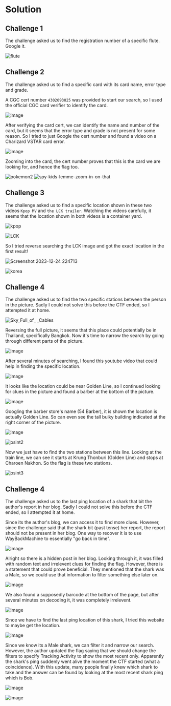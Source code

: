 # Solution
## Challenge 1
The challenge asked us to find the registration number of a specific flute. Google it.

![flute](https://github.com/warlocksmurf/ctf-writeups/assets/121353711/385ed7f3-db39-445a-b3a5-f73691542759)

## Challenge 2
The challenge asked us to find a specific card with its card name, error type and grade. 

A CGC cert number `4302093025` was provided to start our search, so I used the official CGC card verifier to identify the card.

![image](https://github.com/warlocksmurf/localctf-writeups/assets/121353711/063efe90-8dd4-483f-a60a-aa835d05cd71)

After verifying the card cert, we can identify the name and number of the card, but it seems that the error type and grade is not present for some reason. So I tried to just Google the cert number and found a video on a Charizard VSTAR card error.

![image](https://github.com/warlocksmurf/localctf-writeups/assets/121353711/54676bef-7e63-40a5-9d2f-78bfb170c47e)

Zooming into the card, the cert number proves that this is the card we are looking for, and hence the flag too.

<p float="left">
  <img src="https://github.com/warlocksmurf/localctf-writeups/assets/121353711/b555550b-764f-47b3-b9ed-e8d5999e07ba" alt="pokemon2" />
  <img src="https://github.com/warlocksmurf/ctf-writeups/assets/121353711/531cb360-f9bb-40ee-a839-1744c6d9b838" alt="spy-kids-lemme-zoom-in-on-that" />
</p>

## Challenge 3
The challenge asked us to find a specific location shown in these two videos `Kpop MV` and `the LCK trailer`. Watching the videos carefully, it seems that the location shown in both videos is a container yard.

![kpop](https://github.com/warlocksmurf/ctf-writeups/assets/121353711/bc836ad4-b024-4323-999e-61e18a60e602)

![LCK](https://github.com/warlocksmurf/ctf-writeups/assets/121353711/3fab868b-fa87-47ed-af62-f0adbab5a5c0)

So I tried reverse searching the LCK image and got the exact location in the first result!

![Screenshot 2023-12-24 224713](https://github.com/warlocksmurf/ctf-writeups/assets/121353711/a2fc8c53-627d-45e0-8f19-7727917972b6)

![korea](https://github.com/warlocksmurf/ctf-writeups/assets/121353711/0aba5b91-fd48-4fc1-a9e6-282610c310d2)

## Challenge 4
The challenge asked us to find the two specific stations between the person in the picture. Sadly I could not solve this before the CTF ended, so I attempted it at home.

![Sky_Full_of_ _Cables](https://github.com/warlocksmurf/localctf-writeups/assets/121353711/bf5a954e-e658-4aeb-bc3b-8a9b2cfde0d1)

Reversing the full picture, it seems that this place could potentially be in Thailand, specifically Bangkok. Now it's time to narrow the search by going through different parts of the picture.

![image](https://github.com/warlocksmurf/localctf-writeups/assets/121353711/cdc37d46-5641-45b9-9768-43e8bce90024)

After several minutes of searching, I found this youtube video that could help in finding the specific location.

![image](https://github.com/warlocksmurf/localctf-writeups/assets/121353711/a503fab3-f62e-4400-80a6-6245d038cf2a)

It looks like the location could be near Golden Line, so I continued looking for clues in the picture and found a barber at the bottom of the picture.

![image](https://github.com/warlocksmurf/localctf-writeups/assets/121353711/df8b2238-126d-4f2a-b702-2a9caa73f1c6)

Googling the barber store's name (54 Barber), it is shown the location is actually Golden Line. So can even see the tall bulky building indicated at the right corner of the picture.

![image](https://github.com/warlocksmurf/localctf-writeups/assets/121353711/4e8edbd7-0a8b-4a80-a165-d5774938da27)

![osint2](https://github.com/warlocksmurf/localctf-writeups/assets/121353711/b0528da6-c059-4a62-b5bf-1f4e61b9c482)

Now we just have to find the two stations between this line. Looking at the train line, we can see it starts at Krung Thonburi (Golden Line) and stops at Charoen Nakhon. So the flag is these two stations.

![osint3](https://github.com/warlocksmurf/localctf-writeups/assets/121353711/33e62d01-e6bf-4ded-ae88-588852cb391e)

## Challenge 4
The challenge asked us to the last ping location of a shark that bit the author's report in her blog. Sadly I could not solve this before the CTF ended, so I attempted it at home.

Since its the author's blog, we can access it to find more clues. However, since the challenge said that the shark bit (past tense) her report, the report should not be present in her blog. One way to recover it is to use WayBackMachine to essentially "go back in time".

![image](https://github.com/warlocksmurf/localctf-writeups/assets/121353711/94242088-d125-4a0d-ade2-55bc764759b8)

Alright so there is a hidden post in her blog. Looking through it, it was filled with random text and irrelevent clues for finding the flag. However, there is a statement that could prove beneficial. They mentioned that the shark was a Male, so we could use that information to filter something else later on.

![image](https://github.com/warlocksmurf/localctf-writeups/assets/121353711/a891a6e5-02e3-4a71-9921-c9cb3f980d23)

We also found a supposedly barcode at the bottom of the page, but after several minutes on decoding it, it was completely irrelevent.

![image](https://github.com/warlocksmurf/localctf-writeups/assets/121353711/5b5994a0-551e-467f-8a93-0e9bb78b0cf0)

Since we have to find the last ping location of this shark, I tried this website to maybe get the location.

![image](https://github.com/warlocksmurf/localctf-writeups/assets/121353711/c14f899f-19f4-4008-942f-a298097d6dfd)

Since we know its a Male shark, we can filter it and narrow our search. However, the author updated the flag saying that we should change the filters to specify Tracking Activity to show the most recent only. Apparently the shark's ping suddenly went alive the moment the CTF started (what a coincidence). With this update, many people finally knew which shark to take and the answer can be found by looking at the most recent shark ping which is Bob.

![image](https://github.com/warlocksmurf/localctf-writeups/assets/121353711/2499f5ab-25c9-4cd6-83a1-7c812fd0bcdd)

![image](https://github.com/warlocksmurf/localctf-writeups/assets/121353711/898b785a-a415-41a8-bbab-0c5baf18bfc5)
